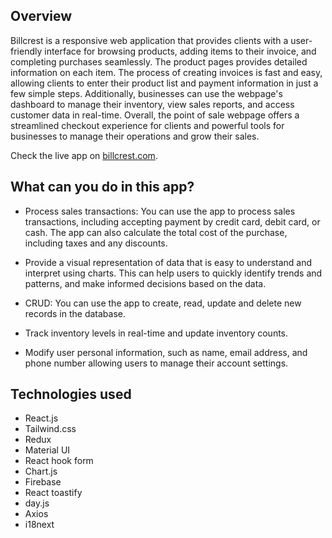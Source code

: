 ## Overview

Billcrest is a responsive web application that provides clients with a user-friendly interface for browsing products, adding items to their invoice, and completing purchases seamlessly. The product pages provides detailed information on each item. The process of creating invoices is fast and easy, allowing clients to enter their product list and payment information in just a few simple steps. Additionally, businesses can use the webpage's dashboard to manage their inventory, view sales reports, and access customer data in real-time. Overall, the point of sale webpage offers a streamlined checkout experience for clients and powerful tools for businesses to manage their operations and grow their sales.

Check the live app on [billcrest.com](https://www.billcrest.com).

## What can you do in this app?

- Process sales transactions: You can use the app to process sales transactions, including accepting payment by credit card, debit card, or cash. The app can also calculate the total cost of the purchase, including taxes and any discounts.

- Provide a visual representation of data that is easy to understand and interpret using charts. This can help users to quickly identify trends and patterns, and make informed decisions based on the data.

- CRUD: You can use the app to create, read, update and delete new records in the database.

- Track inventory levels in real-time and update inventory counts.

- Modify user personal information, such as name, email address, and phone number allowing users to manage their account settings.

## Technologies used

- React.js
- Tailwind.css
- Redux
- Material UI
- React hook form
- Chart.js
- Firebase
- React toastify
- day.js
- Axios
- i18next

